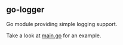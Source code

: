 ## go-logger

Go module providing simple logging support.

Take a look at [main.go](cmd/main.go) for an example.